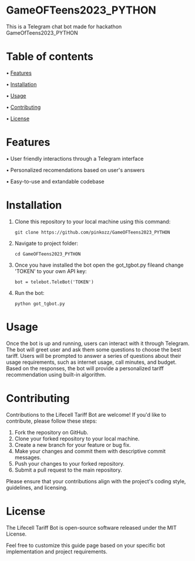 # GameOFTeens2023_PYTHON
This is a Telegram chat bot made for hackathon GameOfTeens2023_PYTHON

# Table of contents
• [Features](https://github.com/pinkozz/GameOFTeens2023_PYTHON#features)

• [Installation](https://github.com/pinkozz/GameOFTeens2023_PYTHON#installation)

• [Usage](https://github.com/pinkozz/GameOFTeens2023_PYTHON#usage)

• [Contributing](https://github.com/pinkozz/GameOFTeens2023_PYTHON#contributing)

• [License](https://github.com/pinkozz/GameOFTeens2023_PYTHON#license)
# Features
• User friendly interactions through a Telegram interface

• Personalized recomendations based on user's answers

• Easy-to-use and extandable codebase

# Installation
1. Clone this repository to your local machine using this command:
   
   ```shell
   git clone https://github.com/pinkozz/GameOFTeens2023_PYTHON
   ```
2. Navigate to project folder:
   
   ```shell
   cd GameOFTeens2023_PYTHON
   ```
3. Once you have installed the bot open the got_tgbot.py fileand change 'TOKEN' to your own API key:
   
   ```shell
   bot = telebot.TeleBot('TOKEN')
   ```

4. Run the bot:

   ```shell
   python got_tgbot.py
   ```

# Usage
Once the bot is up and running, users can interact with it through Telegram. The bot will greet user and ask them some questions to choose the best tariff. Users will be prompted to answer a series of questions about their usage requirements, such as internet usage, call minutes, and budget. Based on the responses, the bot will provide a personalized tariff recommendation using built-in algorithm.

# Contributing
Contributions to the Lifecell Tariff Bot are welcome! If you'd like to contribute, please follow these steps:

1. Fork the repository on GitHub.
2. Clone your forked repository to your local machine.
3. Create a new branch for your feature or bug fix.
4. Make your changes and commit them with descriptive commit messages.
5. Push your changes to your forked repository.
6. Submit a pull request to the main repository.

Please ensure that your contributions align with the project's coding style, guidelines, and licensing.



# License
The Lifecell Tariff Bot is open-source software released under the MIT License.

Feel free to customize this guide page based on your specific bot implementation and project requirements.

